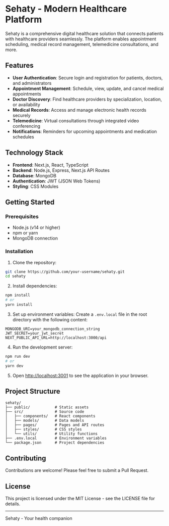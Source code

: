 # Sehaty - Modern Healthcare Platform

Sehaty is a comprehensive digital healthcare solution that connects patients with healthcare providers seamlessly. The platform enables appointment scheduling, medical record management, telemedicine consultations, and more.

## Features

- **User Authentication**: Secure login and registration for patients, doctors, and administrators
- **Appointment Management**: Schedule, view, update, and cancel medical appointments
- **Doctor Discovery**: Find healthcare providers by specialization, location, or availability
- **Medical Records**: Access and manage electronic health records securely
- **Telemedicine**: Virtual consultations through integrated video conferencing
- **Notifications**: Reminders for upcoming appointments and medication schedules

## Technology Stack

- **Frontend**: Next.js, React, TypeScript
- **Backend**: Node.js, Express, Next.js API Routes
- **Database**: MongoDB
- **Authentication**: JWT (JSON Web Tokens)
- **Styling**: CSS Modules

## Getting Started

### Prerequisites

- Node.js (v14 or higher)
- npm or yarn
- MongoDB connection

### Installation

1. Clone the repository:
```bash
git clone https://github.com/your-username/sehaty.git
cd sehaty
```

2. Install dependencies:
```bash
npm install
# or
yarn install
```

3. Set up environment variables:
Create a `.env.local` file in the root directory with the following content:
```
MONGODB_URI=your_mongodb_connection_string
JWT_SECRET=your_jwt_secret
NEXT_PUBLIC_API_URL=http://localhost:3000/api
```

4. Run the development server:
```bash
npm run dev
# or
yarn dev
```

5. Open [http://localhost:3001](http://localhost:3001) to see the application in your browser.

## Project Structure

```
sehaty/
├── public/           # Static assets
├── src/              # Source code
│   ├── components/   # React components
│   ├── models/       # Data models
│   ├── pages/        # Pages and API routes
│   ├── styles/       # CSS styles
│   └── utils/        # Utility functions
├── .env.local        # Environment variables
└── package.json      # Project dependencies
```

## Contributing

Contributions are welcome! Please feel free to submit a Pull Request.

## License

This project is licensed under the MIT License - see the LICENSE file for details.

---

Sehaty - Your health companion